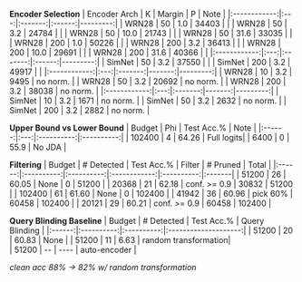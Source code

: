 **Encoder Selection**
| Encoder Arch |  K  | Margin  |    P   |  Note    |
|:------------:|:---:|:-------:|:------:|---------:|
|     WRN28    | 50  |   1.0   |  34403 |          |
|     WRN28    | 50  |   3.2   |  24784 |          |
|     WRN28    | 50  |   10.0  |  21743 |          |
|     WRN28    | 50  |   31.6  |  33035 |          |
|     WRN28    | 200 |   1.0   |  50226 |          |
|     WRN28    | 200 |   3.2   |  36413 |          |
|     WRN28    | 200 |   10.0  |  29691 |          |
|     WRN28    | 200 |   31.6  |  40366 |          |
|:------------:|:---:|:-------:|:------:|---------:|
|     SimNet   | 50  |   3.2   |  37550 |          |
|     SimNet   | 200 |   3.2   |  49917 |          |
|:------------:|:---:|:-------:|-------:|---------:|
|     WRN28    | 10  |   3.2   |  9495  | no norm. |
|     WRN28    | 50  |   3.2   |  20692 | no norm. |
|     WRN28    | 200 |   3.2   |  38038 | no norm. |
|:------------:|:---:|:-------:|-------:|---------:|
|     SimNet   | 10  |   3.2   |  1671  | no norm. |
|     SimNet   | 50  |   3.2   |  2632  | no norm. |
|     SimNet   | 200 |   3.2   |  2882  | no norm. |
  
**Upper Bound vs Lower Bound**
| Budget | Phi | Test Acc.% |    Note    |
|:------:|:---:|:----------:|:----------:|
| 102400 |  4  |    64.26   | Full logits|
|  6400  |  0  |    55.9    |   No JDA   |

**Filtering**
| Budget | # Detected | Test Acc.% |    Filter    |  # Pruned  | Total  |
|:------:|:----------:|:----------:|:------------:|:----------:|:-------|
| 51200  |     26     |    60.05   |      None    |      0     | 51200  | 
| 20368  |     21     |    62.18   | conf. >= 0.9 |    30832   | 51200  | 
| 102400 |     61     |    61.60   |      None    |      0     | 102400 | 
| 41942  |     36     |    60.96   |    pick 60%  |    60458   | 102400 | 
| 20121  |     29     |    60.21   | conf. >= 0.9 |    60458   | 102400 | 


**Query Blinding Baseline**
| Budget | # Detected | Test Acc.% |    Query Blinding    |
|:------:|:----------:|:----------:|:--------------------:|
| 51200  |     20     |    60.83   |         None         | 
| 51200  |     11     |    6.63    | random transformation|  
| 51200  |     --     |    ----    |     auto-encoder     |  

_clean acc 88% -> 82% w/ random transformation_